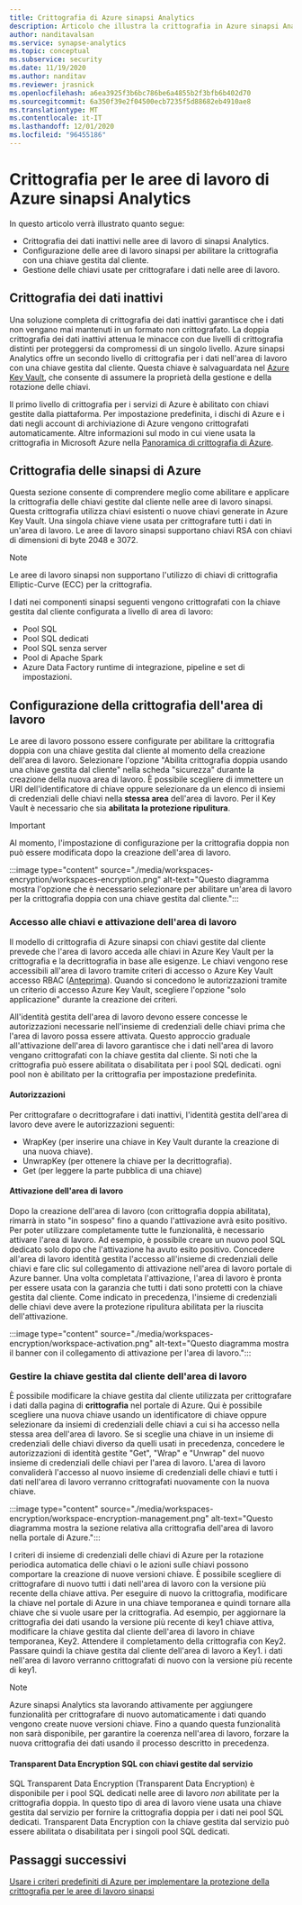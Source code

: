 ```yaml
---
title: Crittografia di Azure sinapsi Analytics
description: Articolo che illustra la crittografia in Azure sinapsi Analytics
author: nanditavalsan
ms.service: synapse-analytics
ms.topic: conceptual
ms.subservice: security
ms.date: 11/19/2020
ms.author: nanditav
ms.reviewer: jrasnick
ms.openlocfilehash: a6ea3925f3b6bc786be6a4855b2f3bfb6b402d70
ms.sourcegitcommit: 6a350f39e2f04500ecb7235f5d88682eb4910ae8
ms.translationtype: MT
ms.contentlocale: it-IT
ms.lasthandoff: 12/01/2020
ms.locfileid: "96455186"
---
```

# <a name="encryption-for-azure-synapse-analytics-workspaces"></a>Crittografia per le aree di lavoro di Azure sinapsi Analytics

In questo articolo verrà illustrato quanto segue:
* Crittografia dei dati inattivi nelle aree di lavoro di sinapsi Analytics.
* Configurazione delle aree di lavoro sinapsi per abilitare la crittografia con una chiave gestita dal cliente.
* Gestione delle chiavi usate per crittografare i dati nelle aree di lavoro.

## <a name="encryption-of-data-at-rest"></a>Crittografia dei dati inattivi

Una soluzione completa di crittografia dei dati inattivi garantisce che i dati non vengano mai mantenuti in un formato non crittografato. La doppia crittografia dei dati inattivi attenua le minacce con due livelli di crittografia distinti per proteggersi da compromessi di un singolo livello. Azure sinapsi Analytics offre un secondo livello di crittografia per i dati nell'area di lavoro con una chiave gestita dal cliente. Questa chiave è salvaguardata nel [Azure Key Vault](../../key-vault/general/overview.md), che consente di assumere la proprietà della gestione e della rotazione delle chiavi.

Il primo livello di crittografia per i servizi di Azure è abilitato con chiavi gestite dalla piattaforma. Per impostazione predefinita, i dischi di Azure e i dati negli account di archiviazione di Azure vengono crittografati automaticamente. Altre informazioni sul modo in cui viene usata la crittografia in Microsoft Azure nella [Panoramica di crittografia di Azure](../../security/fundamentals/encryption-overview.md).

## <a name="azure-synapse-encryption"></a>Crittografia delle sinapsi di Azure

Questa sezione consente di comprendere meglio come abilitare e applicare la crittografia delle chiavi gestite dal cliente nelle aree di lavoro sinapsi. Questa crittografia utilizza chiavi esistenti o nuove chiavi generate in Azure Key Vault. Una singola chiave viene usata per crittografare tutti i dati in un'area di lavoro. Le aree di lavoro sinapsi supportano chiavi RSA con chiavi di dimensioni di byte 2048 e 3072.

> [!NOTE]
> Le aree di lavoro sinapsi non supportano l'utilizzo di chiavi di crittografia Elliptic-Curve (ECC) per la crittografia.

I dati nei componenti sinapsi seguenti vengono crittografati con la chiave gestita dal cliente configurata a livello di area di lavoro:
* Pool SQL
 * Pool SQL dedicati
 * Pool SQL senza server
* Pool di Apache Spark
* Azure Data Factory runtime di integrazione, pipeline e set di impostazioni.

## <a name="workspace-encryption-configuration"></a>Configurazione della crittografia dell'area di lavoro

Le aree di lavoro possono essere configurate per abilitare la crittografia doppia con una chiave gestita dal cliente al momento della creazione dell'area di lavoro. Selezionare l'opzione "Abilita crittografia doppia usando una chiave gestita dal cliente" nella scheda "sicurezza" durante la creazione della nuova area di lavoro. È possibile scegliere di immettere un URI dell'identificatore di chiave oppure selezionare da un elenco di insiemi di credenziali delle chiavi nella **stessa area** dell'area di lavoro. Per il Key Vault è necessario che sia **abilitata la protezione ripulitura**.

> [!IMPORTANT]
> Al momento, l'impostazione di configurazione per la crittografia doppia non può essere modificata dopo la creazione dell'area di lavoro.

:::image type="content" source="./media/workspaces-encryption/workspaces-encryption.png" alt-text="Questo diagramma mostra l'opzione che è necessario selezionare per abilitare un'area di lavoro per la crittografia doppia con una chiave gestita dal cliente.":::

### <a name="key-access-and-workspace-activation"></a>Accesso alle chiavi e attivazione dell'area di lavoro

Il modello di crittografia di Azure sinapsi con chiavi gestite dal cliente prevede che l'area di lavoro acceda alle chiavi in Azure Key Vault per la crittografia e la decrittografia in base alle esigenze. Le chiavi vengono rese accessibili all'area di lavoro tramite criteri di accesso o Azure Key Vault accesso RBAC ([Anteprima](../../key-vault/general/rbac-guide.md)). Quando si concedono le autorizzazioni tramite un criterio di accesso Azure Key Vault, scegliere l'opzione "solo applicazione" durante la creazione dei criteri.

 All'identità gestita dell'area di lavoro devono essere concesse le autorizzazioni necessarie nell'insieme di credenziali delle chiavi prima che l'area di lavoro possa essere attivata. Questo approccio graduale all'attivazione dell'area di lavoro garantisce che i dati nell'area di lavoro vengano crittografati con la chiave gestita dal cliente. Si noti che la crittografia può essere abilitata o disabilitata per i pool SQL dedicati. ogni pool non è abilitato per la crittografia per impostazione predefinita.

#### <a name="permissions"></a>Autorizzazioni

Per crittografare o decrittografare i dati inattivi, l'identità gestita dell'area di lavoro deve avere le autorizzazioni seguenti:
* WrapKey (per inserire una chiave in Key Vault durante la creazione di una nuova chiave).
* UnwrapKey (per ottenere la chiave per la decrittografia).
* Get (per leggere la parte pubblica di una chiave)

#### <a name="workspace-activation"></a>Attivazione dell'area di lavoro

Dopo la creazione dell'area di lavoro (con crittografia doppia abilitata), rimarrà in stato "in sospeso" fino a quando l'attivazione avrà esito positivo. Per poter utilizzare completamente tutte le funzionalità, è necessario attivare l'area di lavoro. Ad esempio, è possibile creare un nuovo pool SQL dedicato solo dopo che l'attivazione ha avuto esito positivo. Concedere all'area di lavoro identità gestita l'accesso all'insieme di credenziali delle chiavi e fare clic sul collegamento di attivazione nell'area di lavoro portale di Azure banner. Una volta completata l'attivazione, l'area di lavoro è pronta per essere usata con la garanzia che tutti i dati sono protetti con la chiave gestita dal cliente. Come indicato in precedenza, l'insieme di credenziali delle chiavi deve avere la protezione ripulitura abilitata per la riuscita dell'attivazione.

:::image type="content" source="./media/workspaces-encryption/workspace-activation.png" alt-text="Questo diagramma mostra il banner con il collegamento di attivazione per l'area di lavoro.":::


### <a name="manage-the-workspace-customer-managed-key"></a>Gestire la chiave gestita dal cliente dell'area di lavoro 

È possibile modificare la chiave gestita dal cliente utilizzata per crittografare i dati dalla pagina di **crittografia** nel portale di Azure. Qui è possibile scegliere una nuova chiave usando un identificatore di chiave oppure selezionare da insiemi di credenziali delle chiavi a cui si ha accesso nella stessa area dell'area di lavoro. Se si sceglie una chiave in un insieme di credenziali delle chiavi diverso da quelli usati in precedenza, concedere le autorizzazioni di identità gestite "Get", "Wrap" e "Unwrap" del nuovo insieme di credenziali delle chiavi per l'area di lavoro. L'area di lavoro convaliderà l'accesso al nuovo insieme di credenziali delle chiavi e tutti i dati nell'area di lavoro verranno crittografati nuovamente con la nuova chiave.

:::image type="content" source="./media/workspaces-encryption/workspace-encryption-management.png" alt-text="Questo diagramma mostra la sezione relativa alla crittografia dell'area di lavoro nella portale di Azure.":::

I criteri di insieme di credenziali delle chiavi di Azure per la rotazione periodica automatica delle chiavi o le azioni sulle chiavi possono comportare la creazione di nuove versioni chiave. È possibile scegliere di crittografare di nuovo tutti i dati nell'area di lavoro con la versione più recente della chiave attiva. Per eseguire di nuovo la crittografia, modificare la chiave nel portale di Azure in una chiave temporanea e quindi tornare alla chiave che si vuole usare per la crittografia. Ad esempio, per aggiornare la crittografia dei dati usando la versione più recente di key1 chiave attiva, modificare la chiave gestita dal cliente dell'area di lavoro in chiave temporanea, Key2. Attendere il completamento della crittografia con Key2. Passare quindi la chiave gestita dal cliente dell'area di lavoro a Key1. i dati nell'area di lavoro verranno crittografati di nuovo con la versione più recente di key1.

> [!NOTE]
> Azure sinapsi Analytics sta lavorando attivamente per aggiungere funzionalità per crittografare di nuovo automaticamente i dati quando vengono create nuove versioni chiave. Fino a quando questa funzionalità non sarà disponibile, per garantire la coerenza nell'area di lavoro, forzare la nuova crittografia dei dati usando il processo descritto in precedenza.

#### <a name="sql-transparent-data-encryption-with-service-managed-keys"></a>Transparent Data Encryption SQL con chiavi gestite dal servizio

SQL Transparent Data Encryption (Transparent Data Encryption) è disponibile per i pool SQL dedicati nelle aree di lavoro *non* abilitate per la crittografia doppia. In questo tipo di area di lavoro viene usata una chiave gestita dal servizio per fornire la crittografia doppia per i dati nei pool SQL dedicati. Transparent Data Encryption con la chiave gestita dal servizio può essere abilitata o disabilitata per i singoli pool SQL dedicati.

## <a name="next-steps"></a>Passaggi successivi

[Usare i criteri predefiniti di Azure per implementare la protezione della crittografia per le aree di lavoro sinapsi](../policy-reference.md)

